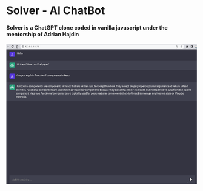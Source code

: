 # Solver - AI ChatBot 
#### Solver is a ChatGPT clone coded in vanilla javascript under the mentorship of Adrian Hajdin

![Open AI CodeGPT](/client/assets/solver.png)
